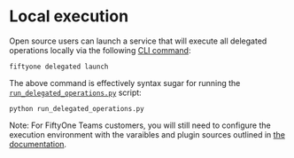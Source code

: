 # Local execution

Open source users can launch a service that will execute all delegated
operations locally via the following
[CLI command](https://docs.voxel51.com/cli/index.html#cli-fiftyone-delegated-launch):

```shell
fiftyone delegated launch
```

The above command is effectively syntax sugar for running the
[`run_delegated_operations.py`](run_delegated_operations.py) script:

```shell
python run_delegated_operations.py
```

Note: For FiftyOne Teams customers, you will still need to configure the execution environment with the varaibles and plugin sources outlined in [the documentation](https://docs.voxel51.com/teams/teams_plugins.html#setting-up-an-orchestrator).
